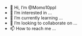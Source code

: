 - 👋 Hi, I’m @Momo10ppl
- 👀 I’m interested in ...
- 🌱 I’m currently learning ...
- 💞️ I’m looking to collaborate on ...
- 📫 How to reach me ...

<!---
Momo10ppl/Momo10ppl is a ✨ special ✨ repository because its `README.md` (this file) appears on your GitHub profile.
You can click the Preview link to take a look at your changes.
--->
